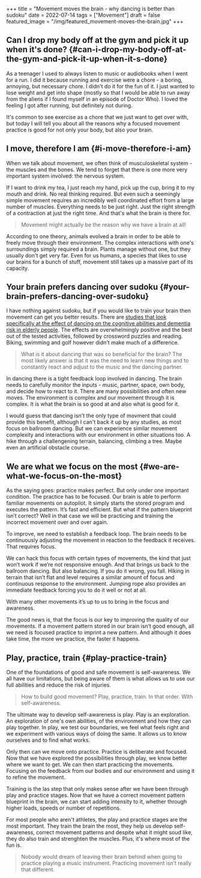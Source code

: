 +++
title = "Movement moves the brain - why dancing is better than sudoku"
date = 2022-07-14
tags = ["Movement"]
draft = false
featured_image = "/img/featured_movement-moves-the-brain.jpg"
+++

## Can I drop my body off at the gym and pick it up when it's done? {#can-i-drop-my-body-off-at-the-gym-and-pick-it-up-when-it-s-done}

As a teenager I used to always listen to music or audiobooks when I went for a run. I did it because running and exercise were a chore - a boring, annoying, but necessary chore. I didn't do it for the fun of it. I just wanted to lose weight and get into shape (mostly so that I would be able to run away from the aliens if I found myself in an episode of Doctor Who). I loved the feeling I got after running, but definitely not during.

It's common to see exercise as a chore that we just want to get over with, but today I will tell you about all the reasons why a focused movement practice is good for not only your body, but also your brain.


## I move, therefore I am {#i-move-therefore-i-am}

When we talk about movement, we often think of musculoskeletal system - the muscles and the bones. We tend to forget that there is one more very important system involved: the nervous system.

If I want to drink my tea, I just reach my hand, pick up the cup, bring it to my mouth and drink. No real thinking required. But even such a seemingly simple movement requires an incredibly well coordinated effort from a large number of muscles. Everything needs to be just right. Just the right strength of a contraction at just the right time. And that's what the brain is there for.

> Movement might actually be the reason why we have a brain at all!

According to one theory, animals evolved a brain in order to be able to freely move through their environment. The complex interactions with one's surroundings simply required a brain. Plants manage without one, but they usually don't get very far. Even for us humans, a species that likes to use our brains for a bunch of stuff, movement still takes up a massive part of its capacity.


## Your brain prefers dancing over sudoku {#your-brain-prefers-dancing-over-sudoku}

I have nothing against sudoku, but if you would like to train your brain then movement can get you better results. There are [studies that look specifically at the effect of dancing on the cognitive abilities and dementia risk in elderly people](https://www.nejm.org/doi/full/10.1056/NEJMoa022252). The effects are overwhelmingly positive and the best out of the tested activities, followed by crossword puzzles and reading. Biking, swimming and golf however didn't make much of a difference.

> What is it about dancing that was so beneficial for the brain? The most likely answer is that it was the need to learn new things and to constantly react and adjust to the music and the dancing partner.

In dancing there is a tight feedback loop involved in dancing. The brain needs to carefully monitor the inputs - music, partner, space, own body, and decide how to react to it. There are many possibilities and often new moves. The environment is complex and our movement through it is complex. It is what the brain is so good at and also what is good for it.

I would guess that dancing isn't the only type of movment that could provide this benefit, although I can't back it up by any studies, as most focus on ballroom dancing. But we can experience similar movement complexity and interactions with our environment in other situations too. A hike through a challengening terrain, balancing, climbing a tree. Maybe even an artificial obstacle course.


## We are what we focus on the most {#we-are-what-we-focus-on-the-most}

As  the saying goes: practice makes perfect.  But only under one important condition. The practice has to be focused.
Our brain is able to perform familiar movements on autopilot.  It simply starts the stored program and executes the pattern.  It’s  fast and efficient.  But what if the pattern blueprint isn’t correct?  Well in that case we will be practicing and training the incorrect movement over and over again.

To improve,  we need to establish a feedback loop. The brain needs to be  continuously adjusting the movement  in reaction  to the feedback it receives.  That requires focus.

We can hack this focus with certain types of movements,  the kind that just won’t work if we’re not responsive enough.  And  that brings us back to the ballroom dancing.  But also balancing.  If you do it wrong,  you fall.  Hiking  in  terrain that isn’t flat and level  requires a  similar amount of focus and  continuous response to the environment.  Jumping rope  also provides an immediate feedback forcing you to do it well or not at all.

With many other movements it’s up to us to bring in the focus and awareness.

The good news is,  that the focus is our key to improving the quality of our movements.  If  a  movement pattern stored in our brain isn’t good enough,  all we need is focused practice to imprint a  new pattern.  And  although it does take time,  the more we practice, the faster it happens.


## Play, practice, train {#play-practice-train}

One of the foundations of good and safe movement is self-awareness.  We all have our limitations, but being aware of them is what allows us to use our full abilities and  reduce the risk of injuries.

> How to build good movement? Play, practice, train. In that order. With self-awareness.

The ultimate way to develop self-awareness is play. Play is an exploration. An exploration of one's own abilities, of the environment and how they can play together. In play, we test our boundaries, we feel what feels right and we experiment with various ways of doing the same. It allows us to know ourselves and to find what works.

Only then can we move onto practice. Practice is deliberate and focused. Now that we have explored the possibilities through play, we know better where we want to get. We can then start practicing the movements. Focusing on the feedback from our bodies and our environment and using it to refine the movement.

Training is the las step that only makes sense after we have been through play and practice stages. Now that we have a correct movement pattern blueprint in the brain, we can start adding intensity to it, whether through higher loads, speeds or number of repetitions.

For most people who aren't athletes, the play and practice stages are the most important. They train the brain the most, they help us develop self-awareness, correct movement patterns and despite what it might soud like, they do also train and strenghten the muscles. Plus, it's where most of the fun is.

> Nobody would dream of leaving their brain behind when going to practice playing a  music instrument.  Practicing movement isn’t really that different.
